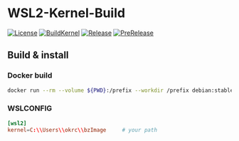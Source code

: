 # WSL2-Kernel-Build

[![License][1]][LICENSE]
[![BuildKernel][2]][3]
[![Release][4]][RELEASE]
[![PreRelease][5]][PRERELEASE]

## Build & install

### **Docker build**

``` sh
docker run --rm --volume ${PWD}:/prefix --workdir /prefix debian:stable-slim ./build-kernel.sh
```

### **WSLCONFIG**

``` conf
[wsl2]
kernel=C:\\Users\\okrc\\bzImage     # your path
```

[1]: https://img.shields.io/github/license/okrc/WSL2-Kernel-Build
[2]: https://img.shields.io/github/actions/workflow/status/okrc/WSL2-Kernel-Build/build-kernel.yml?branch=main
[3]: https://github.com/okrc/WSL2-Kernel-Build/actions/workflows/build-kernel.yml
[4]: https://img.shields.io/github/v/release/okrc/WSL2-Kernel-Build?display_name=release&sort=date
[5]: https://img.shields.io/github/v/release/okrc/WSL2-Kernel-Build?display_name=release&color=teal&include_prereleases&label=pre-release&sort=date

[LICENSE]: LICENSE
[RELEASE]: https://github.com/okrc/WSL2-Kernel-Build/releases/latest
[PRERELEASE]: https://github.com/okrc/WSL2-Kernel-Build/releases
[WSL2-Linux-Kernel REPO]: https://github.com/microsoft/WSL2-Linux-Kernel
[The-Linux-Kernel REPO]: https://www.kernel.org

